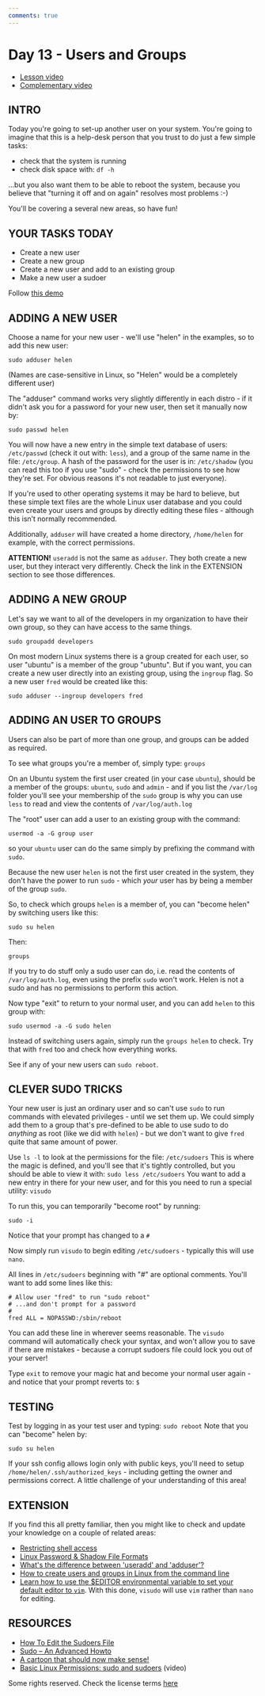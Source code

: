 ```yaml
---
comments: true
---
```

# Day 13 - Users and Groups

* [Lesson video](https://youtu.be/mBcExazxLU8)
* [Complementary video](https://www.youtube.com/live/2lYo_FJxQR8?feature=shared)

## INTRO

Today you're going to set-up another user on your system. You're going to imagine that this is a help-desk person that you trust to do just a few simple tasks:

* check that the system is running
* check disk space with: `df -h`

...but you also want them to be able to reboot the system, because you believe that "turning it off and on again" resolves most problems :-)

You'll be covering a several new areas, so have fun!

## YOUR TASKS TODAY

* Create a new user
* Create a new group
* Create a new user and add to an existing group
* Make a new user a sudoer

Follow [this demo](https://asciinema.org/a/631680)

## ADDING A NEW USER
Choose a name for your new user - we'll use "helen" in the examples, so to add this new user:

`sudo adduser helen`

(Names are case-sensitive in Linux, so "Helen" would be a completely different user)

The "adduser" command works very slightly differently in each distro - if it didn't ask you for a password for your new user, then set it manually now by:

`sudo passwd helen`

You will now have a new entry in the simple text database of users: `/etc/passwd` (check it out with: `less`), and a group of the same name in the file: `/etc/group`. A hash of the password for the user is in: `/etc/shadow` (you can read this too if you use "sudo" - check the permissions to see how they're set. For obvious reasons it's not readable to just everyone).

If you're used to other operating systems it may be hard to believe, but these simple text files are the whole Linux user database and you could even create your users and groups by directly editing these files - although this isn’t normally recommended.

Additionally, `adduser` will have created a home directory, `/home/helen` for example, with the correct permissions.

**ATTENTION!** `useradd` is not the same as `adduser`. They both create a new user, but they interact very differently. Check the link in the EXTENSION section to see those differences.

## ADDING A NEW GROUP

Let's say we want to all of the developers in my organization to have their own group, so they can have access to the same things.

`sudo groupadd developers`

On most modern Linux systems there is a group created for each user, so user "ubuntu" is a member of the group "ubuntu". But if you want, you can create a new user directly into an existing group, using the `ingroup` flag. So a new user `fred` would be created like this:

`sudo adduser --ingroup developers fred`

## ADDING AN USER TO GROUPS

Users can also be part of more than one group, and groups can be added as required.

To see what groups you're a member of, simply type: `groups`

On an Ubuntu system the first user created (in your case `ubuntu`), should be a member of the groups: `ubuntu`, `sudo` and `admin` - and if you list the `/var/log` folder you'll see your membership of the `sudo` group is why you can use `less` to read and view the contents of `/var/log/auth.log`

The "root" user can add a user to an existing group with the command:

`usermod -a -G group user`

so your `ubuntu` user can do the same simply by prefixing the command with `sudo`.

Because the new user `helen` is not the first user created in the system, they don't have the power to run `sudo` - which _your_ user has by being a member of the group `sudo`.

So, to check which groups `helen` is a member of, you can "become helen" by switching users like this:

`sudo su helen`

Then:

`groups`

If you try to do stuff only a sudo user can do, i.e. read the contents of `/var/log/auth.log`, even using the prefix `sudo` won't work. Helen is not a sudo and has no permissions to perform this action.

Now type "exit" to return to your normal user, and you can add `helen` to this group with:

`sudo usermod -a -G sudo helen`

Instead of switching users again, simply run the `groups helen` to check. Try that with `fred` too and check how everything works.

See if any of your new users can `sudo reboot`.

## CLEVER SUDO TRICKS

Your new user is just an ordinary user and so can't use `sudo` to run commands with elevated privileges - until we set them up. We could simply add them to a group that's pre-defined to be able to use sudo to do _anything_ as root (like we did with `helen`) - but we don't want to give `fred` quite that same amount of power.

Use `ls -l` to look at the permissions for the file: `/etc/sudoers`  This is where the magic is defined, and you'll see that it's tightly controlled, but you should be able to view it with: `sudo less /etc/sudoers`  You want to add a new entry in there for your new user, and for this you need to run a special utility: `visudo`

To run this, you can temporarily "become root" by running:

`sudo -i`

Notice that your prompt has changed to a `#`

Now simply run `visudo` to begin editing `/etc/sudoers` - typically this will use `nano`.

All lines in `/etc/sudoers` beginning with "#" are optional comments. You'll want to add some lines like this:

	# Allow user "fred" to run "sudo reboot"
	# ...and don't prompt for a password
	#
	fred ALL = NOPASSWD:/sbin/reboot

You can add these line in wherever seems reasonable. The `visudo` command will automatically check your syntax, and won't allow you to save if there are mistakes - because a corrupt sudoers file could lock you out of your server!

Type `exit` to remove your magic hat and become your normal user again - and notice that your prompt reverts to: `$`

## TESTING

Test by logging in as your test user and typing: `sudo reboot`
Note that you can "become" helen by:

`sudo su helen`

If your ssh config allows login only with public keys, you'll need to setup `/home/helen/.ssh/authorized_keys` - including getting the owner and permissions correct. A little challenge of your understanding of this area!

## EXTENSION

If you find this all pretty familiar, then you might like to check and update your knowledge on a couple of related areas:

* [Restricting shell access](http://www.cyberciti.biz/tips/howto-linux-shell-restricting-access.html)
* [Linux Password & Shadow File Formats](https://www.tldp.org/LDP/lame/LAME/linux-admin-made-easy/shadow-file-formats.html)
* [What's the difference between 'useradd' and 'adduser'?](https://serverfault.com/questions/218993/whats-the-difference-between-useradd-and-adduser)
* [How to create users and groups in Linux from the command line](https://www.techrepublic.com/article/how-to-create-users-and-groups-in-linux-from-the-command-line/)
* [Learn how to use the $EDITOR environmental variable to set your default editor to `vim`](https://www.a2hosting.com/kb/developer-corner/linux/setting-the-default-text-editor-in-linux). With this done, `visudo` will use `vim` rather than `nano` for editing.

## RESOURCES

* [How To Edit the Sudoers File](https://www.digitalocean.com/community/tutorials/how-to-edit-the-sudoers-file)
* [Sudo – An Advanced Howto](https://centoshelp.org/security/sudo-an-advanced-howto/)
* [A cartoon that should now make sense!](http://xkcd.com/149/ )
* [Basic Linux Permissions: sudo and sudoers](http://www.youtube.com/watch?v=YSSIm0g00m4)   (video)

Some rights reserved. Check the license terms
[here](https://github.com/livialima/linuxupskillchallenge/blob/master/LICENSE)
